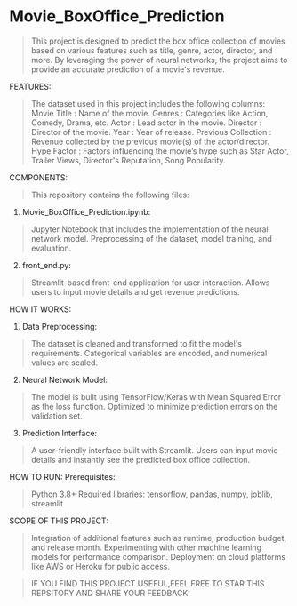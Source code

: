 # Movie_BoxOffice_Prediction
> This project is designed to predict the box office collection of movies based on various features such as title, genre, actor, director, and more. 
> By leveraging the power of neural networks, the project aims to provide an accurate prediction of a movie's revenue.


FEATURES:
> The dataset used in this project includes the following columns:
Movie Title          : Name of the movie.
Genres               : Categories like Action, Comedy, Drama, etc.
Actor                : Lead actor in the movie.
Director             : Director of the movie.
Year                 : Year of release.
Previous Collection  : Revenue collected by the previous movie(s) of the actor/director.
Hype Factor          : Factors influencing the movie’s hype such as Star Actor, Trailer Views, Director's Reputation, Song Popularity.


COMPONENTS:
> This repository contains the following files:

1) Movie_BoxOffice_Prediction.ipynb:
> Jupyter Notebook that includes the implementation of the neural network model.
> Preprocessing of the dataset, model training, and evaluation.

2) front_end.py:
> Streamlit-based front-end application for user interaction.
> Allows users to input movie details and get revenue predictions.


HOW IT WORKS:

1) Data Preprocessing:
> The dataset is cleaned and transformed to fit the model's requirements.
> Categorical variables are encoded, and numerical values are scaled.

2) Neural Network Model:
> The model is built using TensorFlow/Keras with Mean Squared Error as the loss function.
> Optimized to minimize prediction errors on the validation set.

3) Prediction Interface:
> A user-friendly interface built with Streamlit.
> Users can input movie details and instantly see the predicted box office collection.

HOW TO RUN:
Prerequisites:
> Python 3.8+
> Required libraries: tensorflow, pandas, numpy, joblib, streamlit

SCOPE OF THIS PROJECT:
> Integration of additional features such as runtime, production budget, and release month.
> Experimenting with other machine learning models for performance comparison.
> Deployment on cloud platforms like AWS or Heroku for public access.

> IF YOU FIND THIS PROJECT USEFUL,FEEL FREE TO STAR THIS REPSITORY AND SHARE YOUR FEEDBACK!

